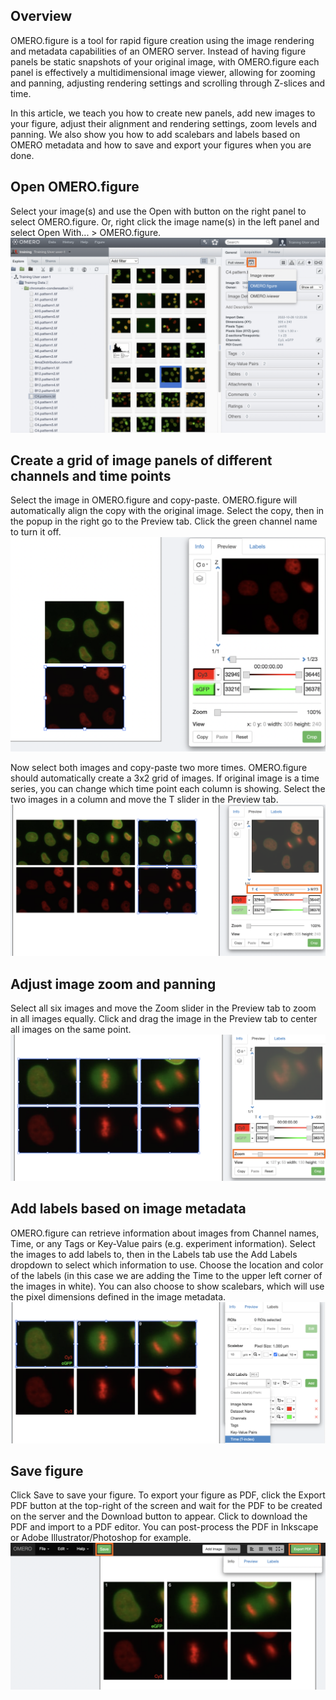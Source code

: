 ## Overview
OMERO.figure is a tool for rapid figure creation using the image rendering and metadata capabilities of an OMERO server. Instead of having figure panels be static snapshots of your original image, with OMERO.figure each panel is effectively a multidimensional image viewer, allowing for zooming and panning, adjusting rendering settings and scrolling through Z-slices and time. 

In this article, we teach you how to create new panels, add new images to your figure, adjust their alignment and rendering settings, zoom levels and panning. We also show you how to add scalebars and labels based on OMERO metadata and how to save and export your figures when you are done.

## Open OMERO.figure
Select your image(s) and use the Open with button on the right panel to select OMERO.figure. Or, right click the image name(s) in the left panel and select Open With... > OMERO.figure.
![OMERO front page with Open with > OMERO.figure highlighted](https://github.com/TheJacksonLaboratory/imaging-applications-documentation/blob/main/omero/images/omero_figure_1.png?raw=true)

## Create a grid of image panels of different channels and time points
Select the image in OMERO.figure and copy-paste. OMERO.figure will automatically align the copy with the original image. Select the copy, then in the popup in the right go to the Preview tab. Click the green channel name to turn it off. 
![Screenshot of OMERO.figure showing two copies of the image, one showing both red and green channels and one showing only red.](https://github.com/TheJacksonLaboratory/imaging-applications-documentation/blob/main/omero/images/omero_figure_2.png?raw=true)

Now select both images and copy-paste two more times. OMERO.figure should automatically create a 3x2 grid of images. If original image is a time series, you can change which time point each column is showing. Select the two images in a column and move the T slider in the Preview tab.
![Screenshot of OMERO.figure where 6 copies of the image are organized by channel and time](https://github.com/TheJacksonLaboratory/imaging-applications-documentation/blob/main/omero/images/omero_figure_3.png?raw=true)

## Adjust image zoom and panning
Select all six images and move the Zoom slider in the Preview tab to zoom in all images equally. Click and drag the image in the Preview tab to center all images on the same point.
![Screenshot of OMERO.figure with zoom scroll highlighted](https://github.com/TheJacksonLaboratory/imaging-applications-documentation/blob/main/omero/images/omero_figure_4.png?raw=true)

## Add labels based on image metadata
OMERO.figure can retrieve information about images from Channel names, Time, or any Tags or Key-Value pairs (e.g. experiment information). Select the images to add labels to, then in the Labels tab use the Add Labels dropdown to select which information to use. Choose the location and color of the labels (in this case we are adding the Time to the upper left corner of the images in white). You can also choose to show scalebars, which will use the pixel dimensions defined in the image metadata.
![Screenshot of OMERO.figure where channel and time information have been added to images.](https://github.com/TheJacksonLaboratory/imaging-applications-documentation/blob/main/omero/images/omero_figure_5.png?raw=true)

## Save figure
Click Save to save your figure. To export your figure as PDF, click the Export PDF button at the top-right of the screen and wait for the PDF to be created on the server and the Download button to appear. Click to download the PDF and import to a PDF editor. You can post-process the PDF in Inkscape or Adobe Illustrator/Photoshop for example.
![Screenshot of OMERO.figure with Save and Export PDF buttons hightlighted](https://github.com/TheJacksonLaboratory/imaging-applications-documentation/blob/main/omero/images/omero_figure_6.png?raw=true)